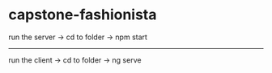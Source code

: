 # capstone-fashionista

run the server -> cd to folder -> npm start

-----------------------------------------

run the client -> cd to folder -> ng serve
